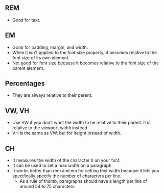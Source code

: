 ## REM
* Good for text.
## EM
* Good for padding, margin, and width.
* When it isn't applied to the font size property, it becomes relative to the font size of its own element.
* Not good for font size because it becomes relative to the font size of the parent element.
## Percentages
* They are always relative to their parent.
## VW, VH
* Use VW if you don't want the width to be relative to their parent. It is relative to the viewport width instead.
* VH is the same as VW, but for height instead of width.
## CH
* It measures the width of the character 0 on your font.
* It can be used to set a max width on a paragraph.
* It works better than rem and em for setting text width because it lets you specifically specify the number of characters per line.
	* As a rule of thumb, paragraphs should have a length per line of around 54 to 75 characters.